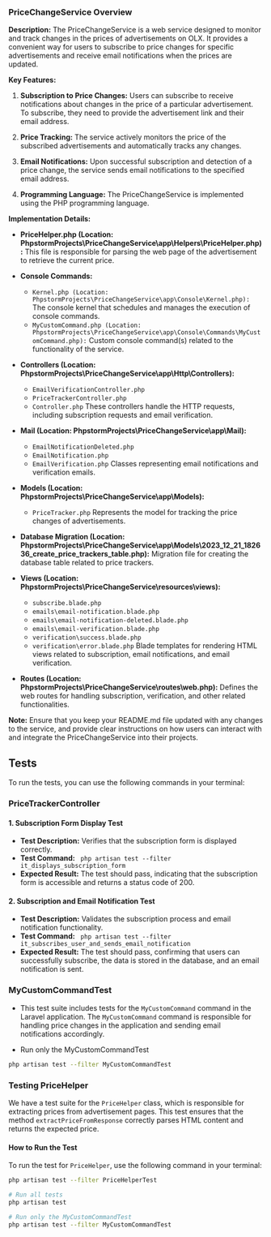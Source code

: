 ### PriceChangeService Overview

**Description:**
The PriceChangeService is a web service designed to monitor and track changes in the prices of advertisements on OLX. It provides a convenient way for users to subscribe to price changes for specific advertisements and receive email notifications when the prices are updated.

**Key Features:**
1. **Subscription to Price Changes:**
   Users can subscribe to receive notifications about changes in the price of a particular advertisement. To subscribe, they need to provide the advertisement link and their email address.

2. **Price Tracking:**
   The service actively monitors the price of the subscribed advertisements and automatically tracks any changes.

3. **Email Notifications:**
   Upon successful subscription and detection of a price change, the service sends email notifications to the specified email address.

4. **Programming Language:**
   The PriceChangeService is implemented using the PHP programming language.

**Implementation Details:**

- **PriceHelper.php (Location: PhpstormProjects\PriceChangeService\app\Helpers\PriceHelper.php):**
  This file is responsible for parsing the web page of the advertisement to retrieve the current price.

- **Console Commands:**
  - `Kernel.php (Location: PhpstormProjects\PriceChangeService\app\Console\Kernel.php):`
    The console kernel that schedules and manages the execution of console commands.
  - `MyCustomCommand.php (Location: PhpstormProjects\PriceChangeService\app\Console\Commands\MyCustomCommand.php):`
    Custom console command(s) related to the functionality of the service.

- **Controllers (Location: PhpstormProjects\PriceChangeService\app\Http\Controllers\):**
  - `EmailVerificationController.php`
  - `PriceTrackerController.php`
  - `Controller.php`
  These controllers handle the HTTP requests, including subscription requests and email verification.

- **Mail (Location: PhpstormProjects\PriceChangeService\app\Mail\):**
  - `EmailNotificationDeleted.php`
  - `EmailNotification.php`
  - `EmailVerification.php`
  Classes representing email notifications and verification emails.

- **Models (Location: PhpstormProjects\PriceChangeService\app\Models\):**
  - `PriceTracker.php`
  Represents the model for tracking the price changes of advertisements.

- **Database Migration (Location: PhpstormProjects\PriceChangeService\app\Models\2023_12_21_182636_create_price_trackers_table.php):**
  Migration file for creating the database table related to price trackers.

- **Views (Location: PhpstormProjects\PriceChangeService\resources\views\):**
  - `subscribe.blade.php`
  - `emails\email-notification.blade.php`
  - `emails\email-notification-deleted.blade.php`
  - `emails\email-verification.blade.php`
  - `verification\success.blade.php`
  - `verification\error.blade.php`
  Blade templates for rendering HTML views related to subscription, email notifications, and email verification.

- **Routes (Location: PhpstormProjects\PriceChangeService\routes\web.php):**
  Defines the web routes for handling subscription, verification, and other related functionalities.

**Note:** Ensure that you keep your README.md file updated with any changes to the service, and provide clear instructions on how users can interact with and integrate the PriceChangeService into their projects.


## Tests
To run the tests, you can use the following commands in your terminal:


### PriceTrackerController

#### 1. Subscription Form Display Test

- **Test Description:** Verifies that the subscription form is displayed correctly.
- **Test Command:** ``` php artisan test --filter it_displays_subscription_form```
- **Expected Result:** The test should pass, indicating that the subscription form is accessible and returns a status code of 200.

#### 2. Subscription and Email Notification Test

- **Test Description:** Validates the subscription process and email notification functionality.
- **Test Command:** ``` php artisan test --filter it_subscribes_user_and_sends_email_notification```
- **Expected Result:** The test should pass, confirming that users can successfully subscribe, the data is stored in the database, and an email notification is sent.

### MyCustomCommandTest

- This test suite includes tests for the `MyCustomCommand` command in the Laravel application. The `MyCustomCommand` command is responsible for handling price changes in the application and sending email notifications accordingly.

- Run only the MyCustomCommandTest
```bash
php artisan test --filter MyCustomCommandTest
```

### Testing PriceHelper

We have a test suite for the `PriceHelper` class, which is responsible for extracting prices from advertisement pages. This test ensures that the method `extractPriceFromResponse` correctly parses HTML content and returns the expected price.

#### How to Run the Test

To run the test for `PriceHelper`, use the following command in your terminal:

```bash
php artisan test --filter PriceHelperTest
```

```bash
# Run all tests
php artisan test

# Run only the MyCustomCommandTest
php artisan test --filter MyCustomCommandTest

